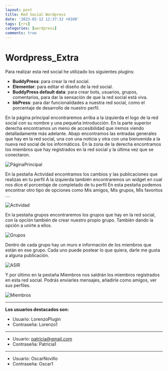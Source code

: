```yaml
---
layout: post
title: Red Social Wordpress
date: '2023-02-12 12:37:32 +0100'
tags: [rrs]
categories: [wordpress]
comments: true
---
```


# Wordpress_Extra

Para realizar esta red social he utilizado los siguientes plugins:
 - **BuddyPress**: para crear la red social.
 - **Elementor**: para editar el diseño de la red social.
 - **BuddyPress default data**: para crear bots, usuarios, grupos, comentarios, para dar la sensación de que la red social está viva.
 - **bbPress**: para dar funcionalidades a nuestra red social, como el porcentaje de desarrollo de nuestro perfil.
 
 En la página principal encontraremos arriba a la izquierda el logo de la red social con su nombre y una pequeña introducción.
 En la parte superior derecha encontramos un menú de accesibilidad que iremos viendo detalladamente más adelante.
 Abajo encontramos las entradas generales que hay en la red social, una con una noticia y otra con una bienvenida a la nueva red social de los informáticos.
 En la zona de la derecha encontramos los miembros que hay registrados en la red social y la última vez que se conectaron.
 
![PáginaPrincipal](https://images2.imgbox.com/60/38/Aj6GBqwE_o.jpg "PáginaPrincipal") 
 
 En la pestaña Actividad encontramos los cambios y las publicaciones que realizas en tu perfil
 A la izquierda también encontraremos un widget en cual nos dice el porcentaje de completado de tu perfil
 En esta pestaña podemos encontrar otro tipo de opciones como Mis amigos, Mis grupos, Mis favoritos ....
 
 ![Actividad](https://images2.imgbox.com/2d/b6/af7HQHbb_o.jpg "Actividad") 
 
 En la pestaña grupos encontraremos los grupos que hay en la red social, con la opción también de crear nuestro propio grupo.
 También dando la opción a unirte a ellos.
 
 
  ![Grupos](https://images2.imgbox.com/e7/4d/W65vIpgh_o.jpg "Grupos") 
 
 Dentro de cada grupo hay un muro e información de los miembros que están en ese grupo. Cada uno puede postear lo que quiera, darle me gusta a alguna publicación.
 
 ![ASIR](https://images2.imgbox.com/9e/1d/8rYqujEA_o.jpg "ASIR") 
 
 Y por último en la pestaña Miembros nos saldrán los miembros registrados en esta red social. Podrás enviarles mensajes, añadirle como amigos, ver sus perfiles.
 
 ![Miembros](https://images2.imgbox.com/32/0a/vNaKFxyN_o.jpg "Miembros") 
 
 ----------------------
 
 **Los usuarios destacados son:**
  - Usuario: LorenzoPlugin
  - Contraseña: Lorenzo1
  ----
  - Usuario: patricia@gmail.com
  - Contraseña: Patricia1
  -----
  - Usuario: OscarNovillo
  - Contraseña: Oscar1
  